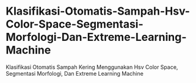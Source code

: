 # Klasifikasi-Otomatis-Sampah-Hsv-Color-Space-Segmentasi-Morfologi-Dan-Extreme-Learning-Machine
Klasifikasi Otomatis Sampah Kering Menggunakan Hsv Color Space, Segmentasi Morfologi, Dan Extreme Learning Machine
